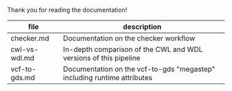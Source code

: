 Thank you for reading the documentation!

| file          	| description                                                             	|
|---------------	|-------------------------------------------------------------------------	|
| checker.md    	| Documentation on the checker workflow                                   	|
| cwl-vs-wdl.md 	| In-depth comparison of the CWL and WDL versions of this pipeline        	|
| vcf-to-gds.md 	| Documentation on the vcf-to-gds "megastep" including runtime attributes 	|